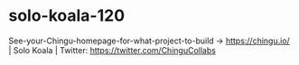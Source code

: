 # solo-koala-120
See-your-Chingu-homepage-for-what-project-to-build -> https://chingu.io/ | Solo Koala | Twitter: https://twitter.com/ChinguCollabs
